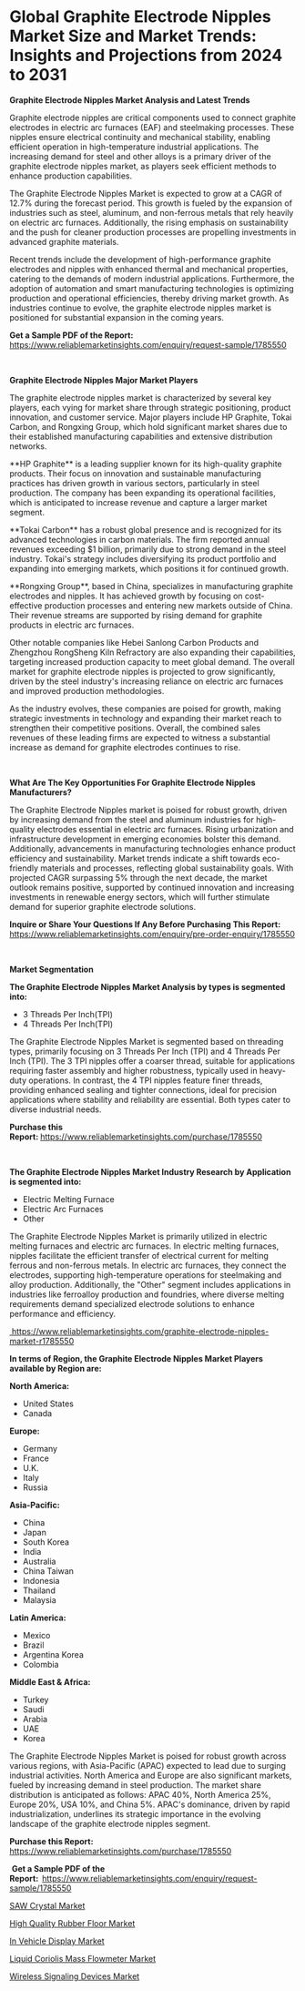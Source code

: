 <p><h1>Global Graphite Electrode Nipples Market Size and Market Trends: Insights and Projections from 2024 to 2031</h1></p><p><strong>Graphite Electrode Nipples Market Analysis and Latest Trends</strong></p>
<p><p>Graphite electrode nipples are critical components used to connect graphite electrodes in electric arc furnaces (EAF) and steelmaking processes. These nipples ensure electrical continuity and mechanical stability, enabling efficient operation in high-temperature industrial applications. The increasing demand for steel and other alloys is a primary driver of the graphite electrode nipples market, as players seek efficient methods to enhance production capabilities.</p><p>The Graphite Electrode Nipples Market is expected to grow at a CAGR of 12.7% during the forecast period. This growth is fueled by the expansion of industries such as steel, aluminum, and non-ferrous metals that rely heavily on electric arc furnaces. Additionally, the rising emphasis on sustainability and the push for cleaner production processes are propelling investments in advanced graphite materials. </p><p>Recent trends include the development of high-performance graphite electrodes and nipples with enhanced thermal and mechanical properties, catering to the demands of modern industrial applications. Furthermore, the adoption of automation and smart manufacturing technologies is optimizing production and operational efficiencies, thereby driving market growth. As industries continue to evolve, the graphite electrode nipples market is positioned for substantial expansion in the coming years.</p></p>
<p><strong>Get a Sample PDF of the Report:&nbsp;</strong> <a href="https://www.reliablemarketinsights.com/enquiry/request-sample/1785550?utm_campaign=1575&utm_medium=2&utm_source=Github&utm_content=ia&utm_term=13102024&utm_id=graphite-electrode-nipples">https://www.reliablemarketinsights.com/enquiry/request-sample/1785550</a></p>
<p>&nbsp;</p>
<p><strong>Graphite Electrode Nipples Major Market Players</strong></p>
<p><p>The graphite electrode nipples market is characterized by several key players, each vying for market share through strategic positioning, product innovation, and customer service. Major players include HP Graphite, Tokai Carbon, and Rongxing Group, which hold significant market shares due to their established manufacturing capabilities and extensive distribution networks.</p><p>**HP Graphite** is a leading supplier known for its high-quality graphite products. Their focus on innovation and sustainable manufacturing practices has driven growth in various sectors, particularly in steel production. The company has been expanding its operational facilities, which is anticipated to increase revenue and capture a larger market segment.</p><p>**Tokai Carbon** has a robust global presence and is recognized for its advanced technologies in carbon materials. The firm reported annual revenues exceeding $1 billion, primarily due to strong demand in the steel industry. Tokai's strategy includes diversifying its product portfolio and expanding into emerging markets, which positions it for continued growth.</p><p>**Rongxing Group**, based in China, specializes in manufacturing graphite electrodes and nipples. It has achieved growth by focusing on cost-effective production processes and entering new markets outside of China. Their revenue streams are supported by rising demand for graphite products in electric arc furnaces.</p><p>Other notable companies like Hebei Sanlong Carbon Products and Zhengzhou RongSheng Kiln Refractory are also expanding their capabilities, targeting increased production capacity to meet global demand. The overall market for graphite electrode nipples is projected to grow significantly, driven by the steel industry's increasing reliance on electric arc furnaces and improved production methodologies. </p><p>As the industry evolves, these companies are poised for growth, making strategic investments in technology and expanding their market reach to strengthen their competitive positions. Overall, the combined sales revenues of these leading firms are expected to witness a substantial increase as demand for graphite electrodes continues to rise.</p></p>
<p>&nbsp;</p>
<p><strong>What Are The Key Opportunities For Graphite Electrode Nipples Manufacturers?</strong></p>
<p><p>The Graphite Electrode Nipples market is poised for robust growth, driven by increasing demand from the steel and aluminum industries for high-quality electrodes essential in electric arc furnaces. Rising urbanization and infrastructure development in emerging economies bolster this demand. Additionally, advancements in manufacturing technologies enhance product efficiency and sustainability. Market trends indicate a shift towards eco-friendly materials and processes, reflecting global sustainability goals. With projected CAGR surpassing 5% through the next decade, the market outlook remains positive, supported by continued innovation and increasing investments in renewable energy sectors, which will further stimulate demand for superior graphite electrode solutions.</p></p>
<p><strong>Inquire or Share Your Questions If Any Before Purchasing This Report:</strong> <a href="https://www.reliablemarketinsights.com/enquiry/pre-order-enquiry/1785550?utm_campaign=1575&utm_medium=2&utm_source=Github&utm_content=ia&utm_term=13102024&utm_id=graphite-electrode-nipples">https://www.reliablemarketinsights.com/enquiry/pre-order-enquiry/1785550</a></p>
<p>&nbsp;</p>
<p><strong>Market Segmentation</strong></p>
<p><strong>The Graphite Electrode Nipples Market Analysis by types is segmented into:</strong></p>
<p><ul><li>3 Threads Per Inch(TPI)</li><li>4 Threads Per Inch(TPI)</li></ul></p>
<p><p>The Graphite Electrode Nipples Market is segmented based on threading types, primarily focusing on 3 Threads Per Inch (TPI) and 4 Threads Per Inch (TPI). The 3 TPI nipples offer a coarser thread, suitable for applications requiring faster assembly and higher robustness, typically used in heavy-duty operations. In contrast, the 4 TPI nipples feature finer threads, providing enhanced sealing and tighter connections, ideal for precision applications where stability and reliability are essential. Both types cater to diverse industrial needs.</p></p>
<p><strong>Purchase this Report:&nbsp;</strong><a href="https://www.reliablemarketinsights.com/purchase/1785550?utm_campaign=1575&utm_medium=2&utm_source=Github&utm_content=ia&utm_term=13102024&utm_id=graphite-electrode-nipples">https://www.reliablemarketinsights.com/purchase/1785550</a></p>
<p>&nbsp;</p>
<p><strong>The Graphite Electrode Nipples Market Industry Research by Application is segmented into:</strong></p>
<p><ul><li>Electric Melting Furnace</li><li>Electric Arc Furnaces</li><li>Other</li></ul></p>
<p><p>The Graphite Electrode Nipples Market is primarily utilized in electric melting furnaces and electric arc furnaces. In electric melting furnaces, nipples facilitate the efficient transfer of electrical current for melting ferrous and non-ferrous metals. In electric arc furnaces, they connect the electrodes, supporting high-temperature operations for steelmaking and alloy production. Additionally, the "Other" segment includes applications in industries like ferroalloy production and foundries, where diverse melting requirements demand specialized electrode solutions to enhance performance and efficiency.</p></p>
<p><a href="https://www.reliablemarketinsights.com/graphite-electrode-nipples-market-r1785550?utm_campaign=1575&utm_medium=2&utm_source=Github&utm_content=ia&utm_term=13102024&utm_id=graphite-electrode-nipples">&nbsp;https://www.reliablemarketinsights.com/graphite-electrode-nipples-market-r1785550</a></p>
<p><strong>In terms of Region, the Graphite Electrode Nipples Market Players available by Region are:</strong></p>
<p>
    <p> <strong> North America: </strong>
        <ul>
            <li>United States</li>
            <li>Canada</li>
        </ul>
        </p> 
    <p> <strong> Europe: </strong>
        <ul>
            <li>Germany</li>
            <li>France</li>
            <li>U.K.</li>
            <li>Italy</li>
            <li>Russia</li>
        </ul>
        </p> 
    <p> <strong> Asia-Pacific: </strong>
        <ul>
            <li>China</li>
            <li>Japan</li>
            <li>South Korea</li>
            <li>India</li>
            <li>Australia</li>
            <li>China Taiwan</li>
            <li>Indonesia</li>
            <li>Thailand</li>
            <li>Malaysia</li>
        </ul>
        </p> 
    <p> <strong> Latin America: </strong>
        <ul>
            <li>Mexico</li>
            <li>Brazil</li>
            <li>Argentina Korea</li>
            <li>Colombia</li>
        </ul>
        </p> 
    <p> <strong> Middle East & Africa: </strong>
        <ul>
            <li>Turkey</li>
            <li>Saudi</li>
            <li>Arabia</li>
            <li>UAE</li>
            <li>Korea</li>
        </ul>
    </p>
    </p>
<p><p>The Graphite Electrode Nipples Market is poised for robust growth across various regions, with Asia-Pacific (APAC) expected to lead due to surging industrial activities. North America and Europe are also significant markets, fueled by increasing demand in steel production. The market share distribution is anticipated as follows: APAC 40%, North America 25%, Europe 20%, USA 10%, and China 5%. APAC's dominance, driven by rapid industrialization, underlines its strategic importance in the evolving landscape of the graphite electrode nipples segment.</p></p>
<p><strong>Purchase this Report: </strong><a href="https://www.reliablemarketinsights.com/purchase/1785550?utm_campaign=1575&utm_medium=2&utm_source=Github&utm_content=ia&utm_term=13102024&utm_id=graphite-electrode-nipples">https://www.reliablemarketinsights.com/purchase/1785550</a></p>
<p>&nbsp;<strong>Get a Sample PDF of the Report:&nbsp;&nbsp;</strong><a href="https://www.reliablemarketinsights.com/enquiry/request-sample/1785550?utm_campaign=1575&utm_medium=2&utm_source=Github&utm_content=ia&utm_term=13102024&utm_id=graphite-electrode-nipples">https://www.reliablemarketinsights.com/enquiry/request-sample/1785550</a></p>
<p><strong></strong></p>
<p><p><a href="https://www.linkedin.com/pulse/global-saw-crystal-market-size-trends-analysis-regional-50wzc?utm_campaign=1575&utm_medium=2&utm_source=Github&utm_content=ia&utm_term=13102024&utm_id=graphite-electrode-nipples">SAW Crystal Market</a></p><p><a href="https://github.com/MarciaRunte/Market-Research-Report-List-1/blob/main/high-quality-rubber-floor-market.md?utm_campaign=1575&utm_medium=2&utm_source=Github&utm_content=ia&utm_term=13102024&utm_id=graphite-electrode-nipples">High Quality Rubber Floor Market</a></p><p><a href="https://www.linkedin.com/pulse/vehicle-display-market-analysis-product-segmentation-alorc?utm_campaign=1575&utm_medium=2&utm_source=Github&utm_content=ia&utm_term=13102024&utm_id=graphite-electrode-nipples">In Vehicle Display Market</a></p><p><a href="https://www.linkedin.com/pulse/liquid-coriolis-mass-flowmeter-market-research-report-2024-uwuff?utm_campaign=1575&utm_medium=2&utm_source=Github&utm_content=ia&utm_term=13102024&utm_id=graphite-electrode-nipples">Liquid Coriolis Mass Flowmeter Market</a></p><p><a href="https://www.linkedin.com/pulse/in-depth-wireless-signaling-devices-market-review-size-share-obo9f?utm_campaign=1575&utm_medium=2&utm_source=Github&utm_content=ia&utm_term=13102024&utm_id=graphite-electrode-nipples">Wireless Signaling Devices Market</a></p></p>